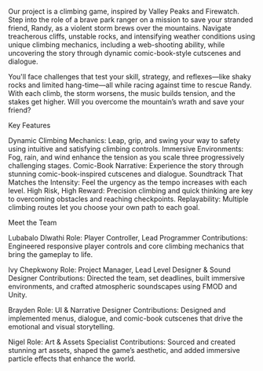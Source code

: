  Our project is a climbing game, inspired by Valley Peaks and Firewatch. Step into the role of a brave park ranger on a mission to save your stranded friend, Randy, as a violent storm brews over the mountains. Navigate treacherous cliffs, unstable rocks, and intensifying weather conditions using unique climbing mechanics, including a web-shooting ability, while uncovering the story through dynamic comic-book-style cutscenes and dialogue.

You'll face challenges that test your skill, strategy, and reflexes—like shaky rocks and limited hang-time—all while racing against time to rescue Randy. With each climb, the storm worsens, the music builds tension, and the stakes get higher. Will you overcome the mountain’s wrath and save your friend?

Key Features

Dynamic Climbing Mechanics: Leap, grip, and swing your way to safety using intuitive and satisfying climbing controls.
Immersive Environments: Fog, rain, and wind enhance the tension as you scale three progressively challenging stages.
Comic-Book Narrative: Experience the story through stunning comic-book-inspired cutscenes and dialogue.
Soundtrack That Matches the Intensity: Feel the urgency as the tempo increases with each level.
High Risk, High Reward: Precision climbing and quick thinking are key to overcoming obstacles and reaching checkpoints.
Replayability: Multiple climbing routes let you choose your own path to each goal.
 

Meet the Team


Lubabalo Dlwathi Role: Player Controller, Lead Programmer Contributions: Engineered responsive player controls and core climbing mechanics that bring the gameplay to life.


Ivy Chepkwony Role: Project Manager, Lead Level Designer & Sound Designer Contributions: Directed the team, set deadlines, built immersive environments, and crafted atmospheric soundscapes using FMOD and Unity.


Brayden Role: UI & Narrative Designer Contributions: Designed and implemented menus, dialogue, and comic-book cutscenes that drive the emotional and visual storytelling.


Nigel Role: Art & Assets Specialist Contributions: Sourced and created stunning art assets, shaped the game’s aesthetic, and added immersive particle effects that enhance the world.
